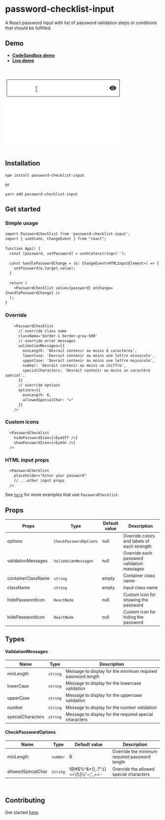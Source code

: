 # password-checklist-input

<p align="left">
A React password input with list of password validation steps or conditions that should be fulfilled.
</p>

## Demo

- **[CodeSandbox demo](https://codesandbox.io/s/github/tiavina-mika/password-checklist-input-demo)**
- **[Live demo](https://password-checklist-input.netlify.app/)**

<br />

![Gif](https://github.com/tiavina-mika/password-checklist-input/blob/main/screenshots/example.gif)

## Installation

```shell
npm install password-checklist-input

```
or
```shell
yarn add password-checklist-input
```

## Get started

### Simple usage
```tsx
import PasswordChecklist from 'password-checklist-input';
import { useState, ChangeEvent } from "react";

function App() {
  const [password, setPassword] = useState<string>('');

  const handlePasswordChange = (e: ChangeEvent<HTMLInputElement>) => {
    setPassword(e.target.value);
  }

  return (
    <PasswordChecklist value={password} onChange={handlePasswordChange} />
  );
}
```

### Override
```tsx
    <PasswordChecklist
      // override class name
      className='border-1 border-gray-500'
      // override error messages
      validationMessages={{
        minLength: 'Devrait contenir au moins 6 caractères',
        lowerCase: 'Devrait contenir au moins une lettre minuscule',
        upperCase: 'Devrait contenir au moins une lettre majuscule',
        number: 'Devrait contenir au moins un chiffre',
        specialCharacters: 'Devrait contenir au moins un caractère spécial',
      }}
      // override options
      options={{
        minLength: 6,
        allowedSpecialChar: "="
      }}
    />
```

### Custom icons

```tsx
  <PasswordChecklist
    hidePasswordIcon={<EyeOff />}
    showPasswordIcon={<EyeOn />}
  />
```


### HTML input props

```tsx
  <PasswordChecklist
    placeholder="Enter your password"
    // ...other input props
  />
```

See [`here`](https://github.com/tiavina-mika/password-checklist-input/tree/main/example) for more examples that use `PasswordChecklist`.

## Props

|Props |Type                          | Default value                         | Description |
|----------------|-------------------------------|-----------------------------|-----------------------------|
|options|`CheckPasswordOptions`|null|Override colors and labels of each strength
|validationMessages|`ValidationMessages`|null| Override each password validation massages
|containerClassName|`string`|empty|Container class name
|className|`string`|empty|Input class name
|hidePasswordIcon|`ReactNode`|null|Custom icon for showing the password
|hidePasswordIcon|`ReactNode`|null|Custom icon for hiding the password

## Types

#### ValidationMessages

|Name |Type                          | Description |
|----------------|-------------------------------|-----------------------------
|minLength|`string`|Message to display for the minimum required password length
|lowerCase|`string`|Message to display for the lowercase validation
|upperCase|`string`|Message to display for the uppercase validation
|number|`string`|Message to display for the number validation
|specialCharacters|`string`|Message to display for the required special characters

#### CheckPasswordOptions

|Name |Type            |Default value                          | Description |
|----------------|-------------------------------|-------------------------------|-----------------------------
|minLength|`number`|8|Override the minimum required password length
|allowedSpecialChar|`string`|!@#$%^&*(),.?\":{}<>\\[\\]\\\\/`~;'_+=-|Override the allowed special characters

<br />

## Contributing

Get started [here](https://github.com/tiavina-mika/password-checklist-input/blob/main/CONTRIBUTING.md).
